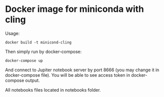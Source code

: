 # Docker image for miniconda with cling

Usage:

```docker build -t minicond-cling```

Then simply run by docker-compose:

```docker-compose up```

And connect to Jupiter notebook server by port 8666 (you may change it in docker-compose file). You will be able to see access token in docker-compose output.

All notebooks files located in notebooks folder.